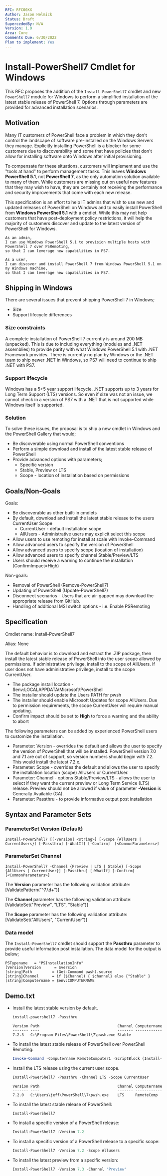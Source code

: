 ```yaml
---
RFC: RFC00XX
Author: Jason Helmick
Status: Draft
SupercededBy: N/A
Version: 1.0
Area: Core
Comments Due: 6/30/2022
Plan to implement: Yes
---
```


# Install-PowerShell7 Cmdlet for Windows

This RFC proposes the addition of the `Install-PowerShell7` cmdlet and new `PowerShell7` module for
Windows to perform a simplified installation of the latest stable release of PowerShell 7. Options
through parameters are provided for advanced installation scenarios.

## Motivation

Many IT customers of PowerShell face a problem in which they don't control the landscape of software
pre-installed on the Windows Servers they manage. Explicitly installing PowerShell is a blocker for
some customers due to discoverability and some that have policies that don't allow for installing
software onto Windows after initial provisioning.

To compensate for these situations, customers will implement and use the "tools at hand" to perform
management tasks. This leaves **Windows PowerShell 5.1**, not **PowerShell 7**, as the only
automation solution available to many of them. While customers are missing out on useful new
features that they may wish to have, they are certainly not receiving the performance and security
improvements that come with each new release.

This specification is an effort to help IT admins that wish to use new and updated releases of
PowerShell on Windows and to easily install PowerShell from **Windows PowerShell 5.1** with a
cmdlet. While this may not help customers that have post-deployment policy restrictions, it will
help the majority of customers discover and update to the latest version of PowerShell for Windows.

```
As an admin,
I can use Windows PowerShell 5.1 to provision multiple hosts with PowerShell 7 over PSRemoting,
so that I can leverage new capabilities in PS7.
```

```
As a user,
I can discover and install PowerShell 7 from Windows PowerShell 5.1 on my Windows machine,
so that I can leverage new capabilities in PS7.
```

## Shipping in Windows

There are several issues that prevent shipping PowerShell 7 in Windows;

- Size
- Support lifecycle differences

### Size constraints

 A complete installation of PowerShell 7 currently is around 200 MB (unpacked). This is due to
 including everything (modules and .NET assemblies) to provide parity with what Windows PowerShell
 5.1 with .NET Framework provides. There is currently no plan by Windows or the .NET team to ship
 newer .NET in Windows, so PS7 will need to continue to ship .NET with PS7.

### Support lifecycle

 Windows has a 5+5 year support lifecycle. .NET supports up to 3 years for Long Term Support (LTS)
 versions. So even if size was not an issue, we cannot check in a version of PS7 with a .NET that is
 not supported while Windows itself is supported.

### Solution

To solve these issues, the proposal is to ship a new cmdlet in Windows and the PowerShell Gallery
that would;

- Be discoverable using normal PowerShell conventions
- Perform a simple download and install of the latest stable release of PowerShell
- Provide advanced options with parameters;
  - Specific version
  - Stable, Preview or LTS
  - Scope - location of installation based on permissions

## Goals/Non-Goals

Goals:

- Be discoverable as other built-in cmdlets
- By default, download and install the latest stable release to the users CurrentUser Scope
  - CurrentUser - default installation scope
  - AllUsers - Administrative users may explicit select this scope
- Allow users to use remoting for install at scale with Invoke-Command
- Allow advanced users to specify the version of PowerShell
- Allow advanced users to specify scope (location of installation)
- Allow advanced users to specify channel Stable/Preview/LTS
- Users should receive a warning to continue the installation (ConfirmImpact=High)

Non-goals:

- Removal of PowerShell (Remove-PowerShell7)
- Updating of PowerShell (Update-PowerShell7)
- Disconnect scenarios - Users that are air-gapped may download the appropriate release from GitHub.
- Handling of additional MSI switch options - i.e. Enable PSRemoting

## Specification

Cmdlet name: Install-PowerShell7

Alias: None

The default behavior is to download and extract the .ZIP package, then install the latest stable
release of PowerShell into the user scope allowed by permissions. If administrative privilege,
install to the scope of AllUsers. If user does not have administrative privilege, install to the
scope CurrentUser.

- The package install location - $env:LOCALAPPDATA\Microsoft\PowerShell
- The installer should update the Users PATH for pwsh
- The installer should enable Microsoft Updates for scope AllUsers. Due to permission requirements,
  the scope CurrentUser will require manual updating.
- Confirm impact should be set to **High** to force a warning and the ability to abort

The following parameters can be added by experienced PowerShell users to customize the installation.

- Parameter: Version - overrides the default and allows the user to specify the version of
  PowerShell that will be installed. PowerShell version 7.0 and 7.1 are out of support, so version
  numbers should begin with 7.2. This would install the latest 7.2.x.
- Parameter: Scope - overrides the default and allows the user to specify the installation location
  (scope) AllUsers or CurrentUser.
- Parameter: Channel - options Stable/Preview/LTS - allows the user to select if they want the
  current preview or Long Term Service (LTS) release. Preview should not be allowed if value of
  parameter **-Version** is Generally Available (GA).
- Parameter: Passthru - to provide informative output post installation

## Syntax and Parameter Sets

### ParameterSet Version (Default)

```
Install-PowerShell7 [[-Version] <string>] [-Scope {AllUsers | CurrentUsers}] [-Passthru] [-WhatIf] [-Confirm]  [<CommonParameters>]
```

### ParameterSet Channel

```
Install-PowerShell7 -Channel {Preview | LTS | Stable} [-Scope {AllUsers | CurrentUser}] [-Passthru] [-WhatIf] [-Confirm]
[<CommonParameters>]
```

The **Version** parameter has the following validation attribute: [ValidatePattern("^7\.\d+")]

The **Channel** parameter has the following validation attribute: [ValidateSet("Preview", "LTS", "Stable")]

The **Scope** parameter has the following validation attribute: [ValidateSet("AllUsers", "CurrentUser")]

### Data model

The `Install-PowerShell7` cmdlet should support the **Passthru** parameter to provide useful
information post installation. The data model for the output is below;

```output
PSTypename   = "PSInstallationInfo"
[Version]Version      = $version
[string]Path         = (Get-Command pwsh).source
[string]Channel      = if ($Channel) { $channel} else {"Stable" }
[string]Computername = $env:COMPUTERNAME
```

## Demo.txt

- Install the latest stable version by default.

  ```powershell
  install-powershell7 -Passthru
  ```

  ```
  Version Path                                   Channel Computername
  ------- ----                                   ------- ------------
  7.2.3   C:\Program Files\PowerShell\7\pwsh.exe Stable
  ```

- To install the latest stable release of PowerShell over PowerShell Remoting:

  ```powershell
  Invoke-Command -Computername RemoteComputer1 -ScriptBlock {Install-PowerShell7}
  ```

- Install the LTS release using the current user scope.

  ```powershell
  Install-PowerShell7 -Passthru -Channel LTS -Scope CurrentUser
  ```

  ```
  Version Path                                   Channel Computername
  ------- ----                                   ------- ------------
  7.2.0   C:\Users\jeff\PowerShell\7\pwsh.exe    LTS     RemoteComp
  ```

- To install the latest stable release of PowerShell:

  ```powershell
  Install-PowerShell7
  ```

- To install a specific version of a PowerShell release:

  ```powershell
  Install-PowerShell7 -Version 7.2
  ```

- To install a specific version of a PowerShell release to a specific scope:

  ```powershell
  Install-PowerShell7 -Version 7.2 -Scope Allusers
  ```

- To install the latest preview from a specific version:

  ```powershell
  Install-PowerShell7 -Version 7.3 -Channel 'Preview'
  ```
